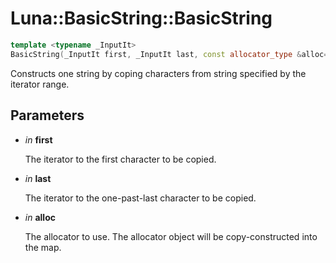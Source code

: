 # Luna::BasicString::BasicString

```c++
template <typename _InputIt>
BasicString(_InputIt first, _InputIt last, const allocator_type &alloc=allocator_type())
```

Constructs one string by coping characters from string specified by the iterator range. 



## Parameters
* *in* **first**

    The iterator to the first character to be copied. 

* *in* **last**

    The iterator to the one-past-last character to be copied. 

* *in* **alloc**

    The allocator to use. The allocator object will be copy-constructed into the map. 

